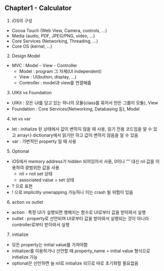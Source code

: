 ## Chapter1 - Calculator

1. iOS의 구성
  - Cocoa Touch (Web View, Camera, controls, ...)
  - Media (audio, PDF, JPEG/PNG, video, ...)
  - Core Services (Networking, Threading, ...)
  - Core OS (kernel, ...)
2. Design Model
  - MVC : Model - View - Controller
    * Model : program 그 자체(UI independent)
    * View : UI(button, display, ...)
    * Controller : model과 view를 연결해줌
3. UIKit vs Foundation
  - UIKit : 모든 UI를 담고 있는 하나의 모듈(class를 묶어서 만든 그룹이 모듈), View
  - Foundation : Core Services(Networking, Databasing 등), Model
4. let vs var
  - let : initialize 된 상태에서 값이 변하지 않을 때 사용, 읽기 전용 코드임을 알 수 있고 array나 dictionary에서 읽기만 하고 값이 변하지 않음을 알 수 있음
  - var : 가변적인 property 일 때 사용
5. Optional
  - iOS에서 memory address가 hidden 되어있어서 사용, 0이나 "" 대신 nil 값을 이용하여 광범위한 값을 사용
    * nil = not set 상태
    * associated value = set 상태
  - ? 으로 표현
  - ! 으로 implicitly unwrapping 가능하나 이는 crash 될 위험이 있음
6. action vs outlet
  - action : 특정 UI가 실행되면 행해지는 함수로 UI로부터 값을 받아와서 실행
  - outlet : property로 선언되며 UI로부터 값을 받아와서 실행되는 것이 아니라 controller로부터 받아와서 실행
7. initialize
  - 모든 property는 initial value를 가져야함
  - initializer를 이용하거나 선언할 때 property_name = initial value 형식으로 initialize 가능
  - optional은 선언하면 늘 nil로 initialize 되므로 따로 초기화할 필요없음
